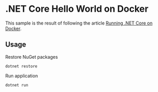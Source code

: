 # .NET Core Hello World on Docker

This sample is the result of following the article [Running .NET Core on Docker](https://medium.com/trafi-tech-beat/running-net-core-on-docker-c438889eb5a#.ayebzdocc).

## Usage

Restore NuGet packages
```
dotnet restore
```

Run application
```
dotnet run
```